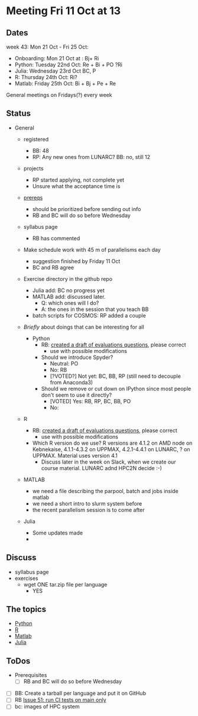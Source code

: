 # Meeting Fri 11 Oct at 13

## Dates

week 43: Mon 21 Oct - Fri 25 Oct:

- Onboarding: Mon 21 Oct at : Bj+ Ri
- Python: Tuesday 22nd Oct: Re + Bi + PO ?Ri
- Julia: Wednesday 23rd Oct BC, P
- R: Thursday 24th Oct: Ri?
- Matlab: Friday 25th Oct: Bi + Bj + Pe + Re

General meetings on Fridays(?) every week

## Status

- General
    - registered
        - BB: 48
        - RP: Any new ones from LUNARC? BB: no, still 12
    - projects
        - RP started applying, not complete yet
        - Unsure what the acceptance time is
    - [prereqs](https://uppmax.github.io/R-matlab-julia-HPC/prereqs.html)
        - should be prioritized before sending out info
        - RB and BC will do so before Wednesday
    - syllabus page
        - RB has commented
    - Make schedule work with 45 m of parallelisms each day
        - suggestion finished by Friday 11 Oct
        - BC and RB agree
    - Exercise directory in the github repo
        - Julia add: BC no progress yet
        - MATLAB add: discussed later. 
            - Q: which ones will I do? 
            - A: the ones in the session that you teach BB
        - batch scripts for COSMOS: RP added a couple

    - *Briefly* about doings that can be interesting for all
      - Python
        - RB: [created a draft of evaluations questions](https://github.com/UPPMAX/R-matlab-julia-HPC/tree/main/evaluations/20241022), please correct
            - use with possible modifications
        - Should we introduce Spyder? 
            - Neutral: PO
            - No: RB
            - [?VOTED?] Not yet: BC, BB, RP (still need to decouple from Anaconda3)
        - Should we remove or cut down on IPython since most people don't seem to use it directly?
            - [VOTED] Yes: RB, RP, BC, BB, PO
            - No: 
    - R
        - RB: [created a draft of evaluations questions](https://github.com/UPPMAX/R-matlab-julia-HPC/tree/main/evaluations/20241024), please correct
            - use with possible modifications
        - Which R version do we use? R versions are 4.1.2 on AMD node on Kebnekaise, 4.1.1-4.3.2 on UPPMAX, 4.2.1-4.4.1 on LUNARC, ? on UPPMAX. Material uses version 4.1
            - Discuss later in the week on Slack, when we create our course material. LUNARC adnd HPC2N decide :-)
    - MATLAB
        - we need a file describing the parpool, batch and jobs inside matlab
        - we need a short intro to slurm system before
        - the recent parallelism session is to come after 
    - Julia
        - Some updates made
        - 
## Discuss

- syllabus page
- exercises
    - wget ONE tar.zip file per language
        - YES


## The topics

- [Python](https://hackmd.io/o_b5yHAJRBeQfTbNvYOK2A#)
- [R](https://hackmd.io/gV_gdctHQPWz6eElFWfq6Q#)
- [Matlab](https://hackmd.io/RTujs9MnS0ehsGD7ufNBfA#)
- [Julia](https://hackmd.io/ERX9FIgyR_6wDbmcqi_8HA#)

## ToDos

- Prerequisites
    - [ ] RB and BC will do so before Wednesday
- [ ] BB: Create a tarball per language and put it on GitHub
- [ ] RB [Issue 51: run CI tests on main only](https://github.com/UPPMAX/R-matlab-julia-HPC/issues/51)
- [ ] bc: images of HPC system
